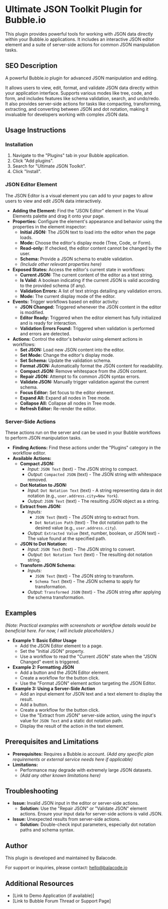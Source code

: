 # Ultimate JSON Toolkit Plugin for Bubble.io

This plugin provides powerful tools for working with JSON data directly within your Bubble.io applications. It includes an interactive JSON editor element and a suite of server-side actions for common JSON manipulation tasks.

## SEO Description

A powerful Bubble.io plugin for advanced JSON manipulation and editing.


It allows users to view, edit, format, and validate JSON data directly within your application interface. Supports various modes like tree, code, and form, and includes features like schema validation, search, and undo/redo. It also provides server-side actions for tasks like compacting, transforming, extracting, and converting between JSON and dot notation, making it invaluable for developers working with complex JSON data.

## Usage Instructions

### Installation

1.  Navigate to the "Plugins" tab in your Bubble application.
2.  Click "Add plugins".
3.  Search for "Ultimate JSON Toolkit".
4.  Click "Install".

### JSON Editor Element

The JSON Editor is a visual element you can add to your pages to allow users to view and edit JSON data interactively.

*   **Adding the Element:** Find the "JSON Editor" element in the Visual Elements palette and drag it onto your page.
*   **Properties:** Configure the element's appearance and behavior using the properties in the element inspector:
    *   **Initial JSON:** The JSON text to load into the editor when the page loads.
    *   **Mode:** Choose the editor's display mode (Tree, Code, or Form).
    *   **Read-only:** If checked, the editor content cannot be changed by the user.
    *   **Schema:** Provide a JSON schema to enable validation.
    *   *(Include other relevant properties here)*
*   **Exposed States:** Access the editor's current state in workflows:
    *   **Current JSON:** The current content of the editor as a text string.
    *   **Is Valid:** A boolean indicating if the current JSON is valid according to the provided schema (if any).
    *   **Validation Errors:** A list of text strings detailing any validation errors.
    *   **Mode:** The current display mode of the editor.
*   **Events:** Trigger workflows based on editor activity:
    *   **JSON Changed:** Triggered whenever the JSON content in the editor is modified.
    *   **Editor Ready:** Triggered when the editor element has fully initialized and is ready for interaction.
    *   **Validation Errors Found:** Triggered when validation is performed and errors are detected.
*   **Actions:** Control the editor's behavior using element actions in workflows:
    *   **Set JSON:** Load new JSON content into the editor.
    *   **Set Mode:** Change the editor's display mode.
    *   **Set Schema:** Update the validation schema.
    *   **Format JSON:** Automatically format the JSON content for readability.
    *   **Compact JSON:** Remove whitespace from the JSON content.
    *   **Repair JSON:** Attempt to fix common JSON syntax errors.
    *   **Validate JSON:** Manually trigger validation against the current schema.
    *   **Focus Editor:** Set focus to the editor element.
    *   **Expand All:** Expand all nodes in Tree mode.
    *   **Collapse All:** Collapse all nodes in Tree mode.
    *   **Refresh Editor:** Re-render the editor.

### Server-Side Actions

These actions run on the server and can be used in your Bubble workflows to perform JSON manipulation tasks.

*   **Finding Actions:** Find these actions under the "Plugins" category in the workflow editor.
*   **Available Actions:**
    *   **Compact JSON:**
        *   *Input:* `JSON Text` (text) - The JSON string to compact.
        *   *Output:* `Compacted JSON` (text) - The JSON string with whitespace removed.
    *   **Dot Notation to JSON:**
        *   *Input:* `Dot Notation Text` (text) - A string representing data in dot notation (e.g., `user.address.city=New York`).
        *   *Output:* `JSON Text` (text) - The resulting JSON object as a string.
    *   **Extract from JSON:**
        *   *Inputs:*
            *   `JSON Text` (text) - The JSON string to extract from.
            *   `Dot Notation Path` (text) - The dot notation path to the desired value (e.g., `user.address.city`).
        *   *Output:* `Extracted Value` (text, number, boolean, or JSON text) - The value found at the specified path.
    *   **JSON to Dot Notation:**
        *   *Input:* `JSON Text` (text) - The JSON string to convert.
        *   *Output:* `Dot Notation Text` (text) - The resulting dot notation string.
    *   **Transform JSON Schema:**
        *   *Inputs:*
            *   `JSON Text` (text) - The JSON string to transform.
            *   `Schema Text` (text) - The JSON schema to apply for transformation.
        *   *Output:* `Transformed JSON` (text) - The JSON string after applying the schema transformation.

## Examples

*(Note: Practical examples with screenshots or workflow details would be beneficial here. For now, I will include placeholders.)*

*   **Example 1: Basic Editor Usage**
    *   Add the JSON Editor element to a page.
    *   Set the "Initial JSON" property.
    *   Use a workflow to read the "Current JSON" state when the "JSON Changed" event is triggered.
*   **Example 2: Formatting JSON**
    *   Add a button and the JSON Editor element.
    *   Create a workflow for the button click.
    *   Use the "Format JSON" element action targeting the JSON Editor.
*   **Example 3: Using a Server-Side Action**
    *   Add an input element for JSON text and a text element to display the result.
    *   Add a button.
    *   Create a workflow for the button click.
    *   Use the "Extract from JSON" server-side action, using the input's value for `JSON Text` and a static dot notation path.
    *   Display the result of the action in the text element.

## Prerequisites and Limitations

*   **Prerequisites:** Requires a Bubble.io account. *(Add any specific plan requirements or external service needs here if applicable)*
*   **Limitations:**
    *   Performance may degrade with extremely large JSON datasets.
    *   *(Add any other known limitations here)*

## Troubleshooting

*   **Issue:** Invalid JSON input in the editor or server-side actions.
    *   **Solution:** Use the "Repair JSON" or "Validate JSON" element actions. Ensure your input data for server-side actions is valid JSON.
*   **Issue:** Unexpected results from server-side actions.
    *   **Solution:** Double-check input parameters, especially dot notation paths and schema syntax.

## Author

This plugin is developed and maintained by Balacode.

For support or inquiries, please contact: hello@balacode.io

## Additional Resources

*   [Link to Demo Application (if available)]
*   [Link to Bubble Forum Thread or Support Page]
